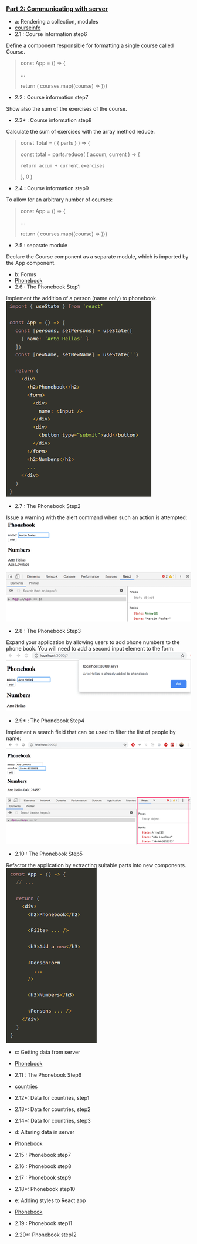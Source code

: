 ### [Part 2: Communicating with server](../../tree/main/part2)

- a: Rendering a collection, modules
- [courseinfo](../../../tree/main/part2/courseinfo)
- 2.1  : Course information step6

Define a component responsible for formatting a single course called Course. 

>const App = () => {
>
>...
>
>  return ( courses.map((course) => <Course course={course} /> ))}

- 2.2  : Course information step7

Show also the sum of the exercises of the course. 

- 2.3* : Course information step8

Calculate the sum of exercises with the array method reduce.

>const Total = ( { parts } ) => {
>
>  const total = parts.reduce( ( accum, current ) => {
>
>     return accum + current.exercises
>
>   }, 0 )
 
- 2.4  : Course information step9

To allow for an arbitrary number of courses:

>const App = () => {
>
>...
>
>  return ( courses.map((course) => <Course course={course} /> ))}

- 2.5  : separate module

Declare the Course component as a separate module, which is imported by the App component.

- b: Forms
- [Phonebook](../../../tree/main/part2/phonebook)
- 2.6  : The Phonebook Step1

Implement the addition of a person (name only) to phonebook.
![test](./fsoPart2Form.png)

- 2.7  : The Phonebook Step2

Issue a warning with the alert command when such an action is attempted:
![test](./10e.png)

- 2.8  : The Phonebook Step3

Expand your application by allowing users to add phone numbers to the phone book. You will need to add a second input element to the form:
![test](./11e.png)

- 2.9* : The Phonebook Step4

Implement a search field that can be used to filter the list of people by name:
![test](./12e.png)

- 2.10 : The Phonebook Step5

Refactor the application by extracting suitable parts into new components.
![test](./fsoPart2Form_1.png)

- c: Getting data from server
- [Phonebook](../../../tree/main/part2/phonebook)
- 2.11 : The Phonebook Step6
- [countries](../../../tree/main/part2/countries)
- 2.12*: Data for countries, step1
- 2.13*: Data for countries, step2
- 2.14*: Data for countries, step3

- d: Altering data in server
- [Phonebook](../../../tree/main/part2/phonebook)
- 2.15 : Phonebook step7
- 2.16 : Phonebook step8
- 2.17 : Phonebook step9
- 2.18*: Phonebook step10

- e: Adding styles to React app
- [Phonebook](../../../tree/main/part2/phonebook)
- 2.19 : Phonebook step11
- 2.20*: Phonebook step12


